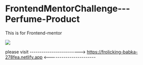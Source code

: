 # FrontendMentorChallenge---Perfume-Product
This is for Frontend-mentor

![](FrontendMentorChallenge---Perfume-Product/img/perfume01.png)



please visit -------------------------> https://frolicking-babka-278fea.netlify.app <-----------------------
